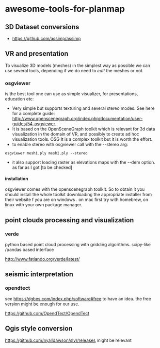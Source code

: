 # awesome-tools-for-planmap

## 3D Dataset conversions
- https://github.com/assimp/assimp

## VR and presentation

To visualize 3D models (meshes) in the simplest way as possible we can use several tools, depending if we do need to *edit* the meshes or not.

### osgviewer

is the best tool one can use as simple visualizer, for presentations, education etc:

- Very simple but supports texturing and several stereo modes. See here for a complete guide: http://www.openscenegraph.org/index.php/documentation/user-guides/54-osgviewer.
- It is based on the OpenSceneGraph toolkit which is relevant for 3d data visualization in the domain of VR, and possibly to create ad hoc visualization tools. OSG It is a complex toolkit but it is worth the effort.
- to enable stereo with osgviewer call with the --stereo arg:
```
osgviewer mesh1.ply mesh2.ply --stereo
```
- it also support loading raster as elevations maps with the --dem option. as far as I got [to be checked]

#### installation

osgviewer comes with the openscenegraph toolkit. So to obtain it you should install the whole toolkit downloading the appropriate installer from their website f you are on windows . on mac first try with homebrew, on linux with your own package manager.


## point clouds processing and visualization
### verde

python based point cloud processing with gridding algorithms. scipy-like /pandas based interface

http://www.fatiando.org/verde/latest/


## seismic interpretation
### opendtect

see  https://dgbes.com/index.php/software#free to have an idea. the free version might be enough for our use.

https://github.com/OpendTect/OpendTect

## Qgis style conversion
https://github.com/nyalldawson/slyr/releases might be relevant


